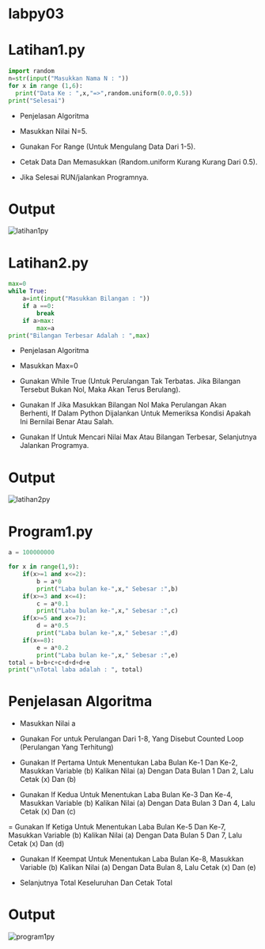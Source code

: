 # labpy03

# Latihan1.py

```Python
import random
n=str(input("Masukkan Nama N : "))
for x in range (1,6):
  print("Data Ke : ",x,"=>",random.uniform(0.0,0.5))
print("Selesai")
```

- Penjelasan Algoritma

- Masukkan Nilai N=5.

- Gunakan For Range (Untuk Mengulang Data Dari 1-5).

- Cetak Data Dan Memasukkan (Random.uniform Kurang Kurang Dari 0.5).

- Jika Selesai RUN/jalankan Programnya.

# Output

![latihan1py](https://user-images.githubusercontent.com/46512629/52989718-4e1ed580-3437-11e9-9c2c-8e50d4f1bd04.png)


# Latihan2.py

```Python
max=0
while True:
	a=int(input("Masukkan Bilangan : "))
	if a ==0:
		break
	if a>max:
		max=a
print("Bilangan Terbesar Adalah : ",max)
```

- Penjelasan Algoritma

- Masukkan Max=0

- Gunakan While True (Untuk Perulangan Tak Terbatas. Jika Bilangan Tersebut Bukan Nol, Maka Akan Terus Berulang).

- Gunakan If Jika Masukkan Bilangan Nol Maka Perulangan Akan Berhenti, If Dalam Python Dijalankan Untuk Memeriksa Kondisi Apakah Ini Bernilai Benar Atau Salah.

- Gunakan If Untuk Mencari Nilai Max Atau Bilangan Terbesar, Selanjutnya Jalankan Programya.

# Output

![latihan2py](https://user-images.githubusercontent.com/46512629/53022482-d760f700-348d-11e9-9fc1-fdd5dd0c6fdd.png)


# Program1.py

```python
a = 100000000

for x in range(1,9):
	if(x>=1 and x<=2):
		b = a*0
		print("Laba bulan ke-",x," Sebesar :",b)
	if(x>=3 and x<=4):
		c = a*0.1
		print("Laba bulan ke-",x," Sebesar :",c)
	if(x>=5 and x<=7):
		d = a*0.5
		print("Laba bulan ke-",x," Sebesar :",d)
	if(x==8):
		e = a*0.2
		print("Laba bulan ke-",x," Sebesar :",e)
total = b+b+c+c+d+d+d+e
print("\nTotal laba adalah : ", total)
```

# Penjelasan Algoritma

- Masukkan Nilai a

- Gunakan For untuk Perulangan Dari 1-8, Yang Disebut Counted Loop (Perulangan Yang Terhitung)

- Gunakan If Pertama Untuk Menentukan Laba Bulan Ke-1 Dan Ke-2, Masukkan Variable (b) Kalikan Nilai (a) Dengan Data Bulan 1 Dan 2, Lalu Cetak (x) Dan (b)

- Gunakan If Kedua Untuk Menentukan Laba Bulan Ke-3 Dan Ke-4, Masukkan Variable (b) Kalikan Nilai (a) Dengan Data Bulan 3 Dan 4, Lalu Cetak (x) Dan (c)

= Gunakan If Ketiga Untuk Menentukan Laba Bulan Ke-5 Dan Ke-7, Masukkan Variable (b) Kalikan Nilai (a) Dengan Data Bulan 5 Dan 7, Lalu Cetak (x) Dan (d)

- Gunakan If Keempat Untuk Menentukan Laba Bulan Ke-8, Masukkan Variable (b) Kalikan Nilai (a) Dengan Data Bulan 8, Lalu Cetak (x) Dan (e)

- Selanjutnya Total Keseluruhan Dan Cetak Total

# Output

![program1py](https://user-images.githubusercontent.com/46512629/53023984-ccf42c80-3490-11e9-9fea-d98dea425eeb.png)
